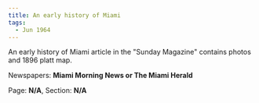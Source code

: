 ```yaml
---  
title: An early history of Miami  
tags:  
  - Jun 1964  
---  
```

  
An early history of Miami article in the "Sunday Magazine" contains photos and 1896 platt map.  
  
Newspapers: **Miami Morning News or The Miami Herald**  
  
Page: **N/A**, Section: **N/A** 
